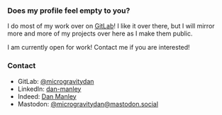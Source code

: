 ### Does my profile feel empty to you?
I do most of my work over on [GitLab](https://gitlab.com/microgravitydan)! I like it over there, but I will mirror more and more of my projects over here as I make them public.

I am currently open for work! Contact me if you are interested!

<!-- ### Values -->

<!-- ### Skills -->

<!-- 🦀 -->

### Contact
* GitLab: [@microgravitydan](https://gitlab.com/microgravitydan)
* LinkedIn: [dan-manley](https://www.linkedin.com/in/dan-manley/)
* Indeed: [Dan Manley](https://my.indeed.com/p/danm-obp1x52)
* Mastodon: <a rel="me" href="https://mastodon.social/@microgravitydan">@microgravitydan@mastodon.social</a>

<!-- TODO: Can I, and should I, put favicons on each of these? -->
